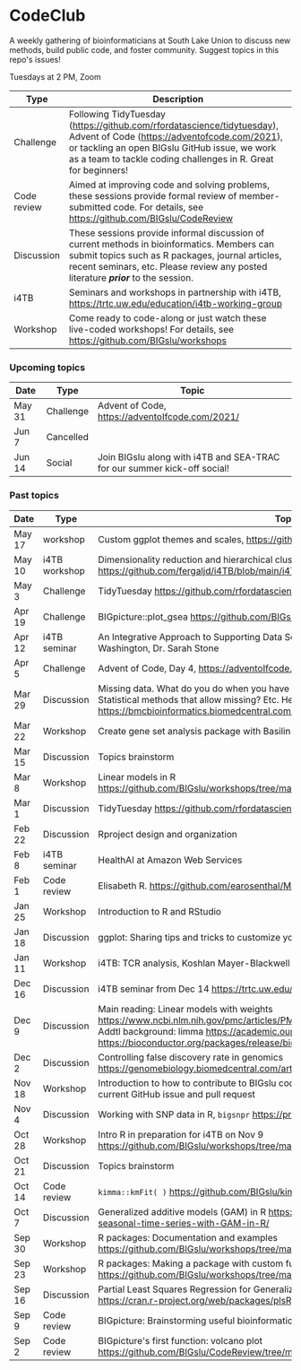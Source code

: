 # CodeClub

A weekly gathering of bioinformaticians at South Lake Union to discuss new methods, build public code, and foster community. Suggest topics in this repo's issues!

Tuesdays at 2 PM, Zoom

Type        | Description
----------- | -----------
Challenge   | Following TidyTuesday (https://github.com/rfordatascience/tidytuesday), Advent of Code (https://adventofcode.com/2021), or tackling an open BIGslu GitHub issue, we work as a team to tackle coding challenges in R. Great for beginners! 
Code review | Aimed at improving code and solving problems, these sessions provide formal review of member-submitted code. For details, see https://github.com/BIGslu/CodeReview
Discussion  | These sessions provide informal discussion of current methods in bioinformatics. Members can submit topics such as R packages, journal articles, recent seminars, etc. Please review any posted literature _**prior**_ to the session.
i4TB        | Seminars and workshops in partnership with i4TB, https://trtc.uw.edu/education/i4tb-working-group
Workshop    | Come ready to code-along or just watch these live-coded workshops! For details, see https://github.com/BIGslu/workshops

### Upcoming topics

Date    | Type        | Topic
------- | ----------- | -------
May 31  | Challenge   | Advent of Code, https://adventoIfcode.com/2021/
Jun 7   | Cancelled   | 
Jun 14  | Social      | Join BIGslu along with i4TB and SEA-TRAC for our summer kick-off social!

### Past topics

Date    | Type        | Topic
------- | ----------- | -------
May 17  | workshop    | Custom ggplot themes and scales, https://github.com/BIGslu/BinningSingletons
May 10  | i4TB workshop| Dimensionality reduction and hierarchical clustering, Fergal Duffy https://github.com/fergaljd/i4TB/blob/main/i4TB-clustering-tutorial.Rmd
May 3   | Challenge    | TidyTuesday https://github.com/rfordatascience/tidytuesday
Apr 19  | Challenge   | BIGpicture::plot_gsea https://github.com/BIGslu/BIGpicture/issues/6
Apr 12  | i4TB seminar| An Integrative Approach to Supporting Data Science Research & Education at the U of Washington, Dr. Sarah Stone
Apr 5   | Challenge   | Advent of Code, Day 4, https://adventoIfcode.com/2021/day/4
Mar 29  | Discussion  | Missing data. What do you do when you have missing data? Imputation vs subsetting? Statistical methods that allow missing? Etc. Helpful reading https://bmcbioinformatics.biomedcentral.com/articles/10.1186/s12859-015-0494-3
Mar 22  | Workshop    | Create gene set analysis package with Basilin
Mar 15  | Discussion  | Topics brainstorm
Mar 8   | Workshop    | Linear models in R https://github.com/BIGslu/workshops/tree/main/2022.03.08_linear.model.workshop
Mar 1   | Discussion  | TidyTuesday https://github.com/rfordatascience/tidytuesday
Feb 22  | Discussion  | Rproject design and organization
Feb 8   | i4TB seminar| HealthAI at Amazon Web Services
Feb 1   | Code review | Elisabeth R. https://github.com/earosenthal/MMPhewas
Jan 25  | Workshop    | Introduction to R and RStudio
Jan 18  | Discussion  | ggplot: Sharing tips and tricks to customize your plots
Jan 11  | Workshop    | i4TB: TCR analysis, Koshlan Mayer-Blackwell (Fred Hutch)
Dec 16  | Discussion  | i4TB seminar from Dec 14 https://trtc.uw.edu/education/i4tb-working-group
Dec 9   | Discussion  | Main reading: Linear models with weights https://www.ncbi.nlm.nih.gov/pmc/articles/PMC4551905/ <br> Addtl background: limma https://academic.oup.com/nar/article/43/7/e47/2414268 <br> https://bioconductor.org/packages/release/bioc/vignettes/limma/inst/doc/usersguide.pdf
Dec 2   | Discussion  | Controlling false discovery rate in genomics https://genomebiology.biomedcentral.com/articles/10.1186/s13059-019-1716-1
Nov 18  | Workshop    | Introduction to how to contribute to BIGslu code and walk-through of completing a current GitHub issue and pull request
Nov 4   | Discussion  | Working with SNP data in R, `bigsnpr` https://privefl.github.io/bigsnpr/articles/demo.html
Oct 28  | Workshop    | Intro R in preparation for i4TB on Nov 9 https://github.com/BIGslu/workshops/tree/main/2021.10.28_introR.workshop
Oct 21  | Discussion  | Topics brainstorm
Oct 14  | Code review | `kimma::kmFit( )` https://github.com/BIGslu/kimma
Oct 7   | Discussion  | Generalized additive models (GAM) in R https://petolau.github.io/Analyzing-double-seasonal-time-series-with-GAM-in-R/
Sep 30  | Workshop    | R packages: Documentation and examples https://github.com/BIGslu/workshops/tree/main/2021.09_R.package.workshop
Sep 23  | Workshop    | R packages: Making a package with custom functions https://github.com/BIGslu/workshops/tree/main/2021.09_R.package.workshop
Sep 16  | Discussion  | Partial Least Squares Regression for Generalized Linear Models in R, plsRglm https://cran.r-project.org/web/packages/plsRglm/index.html
Sep 9   | Code review | BIGpicture: Brainstorming useful bioinformatic plots and planning package development
Sep 2   | Code review | BIGpicture's first function: volcano plot https://github.com/BIGslu/CodeReview/tree/main/2021.08.24_volcano.plot
